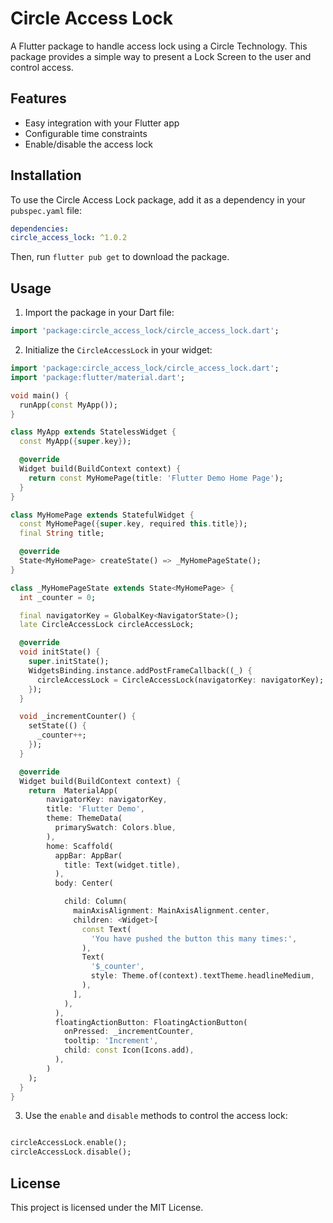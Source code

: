 # Circle Access Lock

A Flutter package to handle access lock using a Circle Technology. This package provides a simple way to present a Lock Screen to the user and control access.

## Features

- Easy integration with your Flutter app
- Configurable time constraints
- Enable/disable the access lock

## Installation

To use the Circle Access Lock package, add it as a dependency in your `pubspec.yaml` file:

```yaml
dependencies:
circle_access_lock: ^1.0.2
```

Then, run `flutter pub get` to download the package.

## Usage

1. Import the package in your Dart file:

```dart
import 'package:circle_access_lock/circle_access_lock.dart';
```

2. Initialize the `CircleAccessLock` in your widget:

```dart
import 'package:circle_access_lock/circle_access_lock.dart';
import 'package:flutter/material.dart';

void main() {
  runApp(const MyApp());
}

class MyApp extends StatelessWidget {
  const MyApp({super.key});

  @override
  Widget build(BuildContext context) {
    return const MyHomePage(title: 'Flutter Demo Home Page');
  }
}

class MyHomePage extends StatefulWidget {
  const MyHomePage({super.key, required this.title});
  final String title;

  @override
  State<MyHomePage> createState() => _MyHomePageState();
}

class _MyHomePageState extends State<MyHomePage> {
  int _counter = 0;

  final navigatorKey = GlobalKey<NavigatorState>();
  late CircleAccessLock circleAccessLock;

  @override
  void initState() {
    super.initState();
    WidgetsBinding.instance.addPostFrameCallback((_) {
      circleAccessLock = CircleAccessLock(navigatorKey: navigatorKey);
    });
  }

  void _incrementCounter() {
    setState(() {
      _counter++;
    });
  }

  @override
  Widget build(BuildContext context) {
    return  MaterialApp(
        navigatorKey: navigatorKey,
        title: 'Flutter Demo',
        theme: ThemeData(
          primarySwatch: Colors.blue,
        ),
        home: Scaffold(
          appBar: AppBar(
            title: Text(widget.title),
          ),
          body: Center(

            child: Column(
              mainAxisAlignment: MainAxisAlignment.center,
              children: <Widget>[
                const Text(
                  'You have pushed the button this many times:',
                ),
                Text(
                  '$_counter',
                  style: Theme.of(context).textTheme.headlineMedium,
                ),
              ],
            ),
          ),
          floatingActionButton: FloatingActionButton(
            onPressed: _incrementCounter,
            tooltip: 'Increment',
            child: const Icon(Icons.add),
          ),
        )
    );
  }
}


```

3. Use the `enable` and `disable` methods to control the access lock:

```dart

circleAccessLock.enable();
circleAccessLock.disable();

```

## License

This project is licensed under the MIT License.
